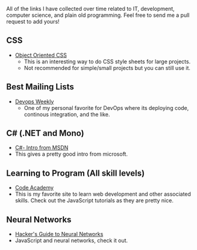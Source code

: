 All of the links I have collected over time related to IT, development, computer science, and plain old programming. Feel free to send me a pull request to add yours!

## CSS
* [Object Oriented CSS](http://www.smashingmagazine.com/2011/12/12/an-introduction-to-object-oriented-css-oocss/)
  * This is an interesting way to do CSS style sheets for large projects.
  * Not recommended for simple/small projects but you can still use it.

## Best Mailing Lists
* [Devops Weekly](http://www.devopsweekly.com/)
  * One of my personal favorite for DevOps where its deploying code, continous integration, and the like.

## C# (.NET and Mono)
* [C#- Intro from MSDN](http://msdn.microsoft.com/en-us/library/aa645597(v=vs.71).aspx)
 * This gives a pretty good intro from microsoft.  

## Learning to Program (All skill levels)
* [Code Academy](http://www.codecademy.com/learn)
 * This is my favorite site to learn web development and other associated skills. Check out the JavaScript tutorials as they are pretty nice. 

## Neural Networks
* [Hacker's Guide to Neural Networks](http://karpathy.github.io/neuralnets/)
 * JavaScript and neural networks, check it out. 
